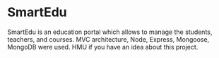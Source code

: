 # SmartEdu
SmartEdu is an education portal which allows to manage the students, teachers, and courses. MVC architecture, Node, Express, Mongoose, MongoDB were used. HMU if you have an idea about this project.
